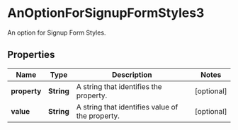 

# AnOptionForSignupFormStyles3

An option for Signup Form Styles.

## Properties

| Name | Type | Description | Notes |
|------------ | ------------- | ------------- | -------------|
|**property** | **String** | A string that identifies the property. |  [optional] |
|**value** | **String** | A string that identifies value of the property. |  [optional] |



